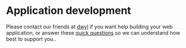 # Application development

Please contact our friends at [dwyl](http://www.dwyl.io/) if you want help building your web application, or answer these <a href="https://docs.google.com/forms/d/1u5f_efLMX9dFQSAMnNv1Wx54CDC7XbU9QMpfCRntFNw/viewform" class="margin" target="_newtab">quick questions</a> so we can understand how best to support you.. 
